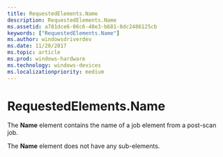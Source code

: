 ```yaml
---
title: RequestedElements.Name
description: RequestedElements.Name
ms.assetid: a781dce6-06c6-40e3-b681-8dc2486125cb
keywords: ["RequestedElements.Name"]
ms.author: windowsdriverdev
ms.date: 11/28/2017
ms.topic: article
ms.prod: windows-hardware
ms.technology: windows-devices
ms.localizationpriority: medium
---
```


# RequestedElements.Name


The **Name** element contains the name of a job element from a post-scan job.

The **Name** element does not have any sub-elements.

 

 





